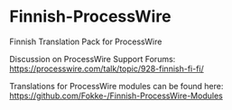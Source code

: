 # Finnish-ProcessWire
Finnish Translation Pack for ProcessWire

Discussion on ProcessWire Support Forums:
https://processwire.com/talk/topic/928-finnish-fi-fi/

Translations for ProcessWire modules can be found here:
https://github.com/Fokke-/Finnish-ProcessWire-Modules
